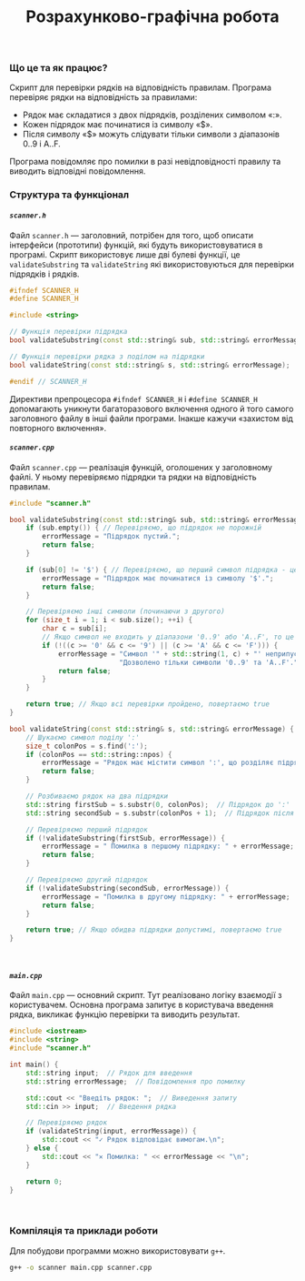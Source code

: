 <div align="center">
    <h1>Розрахунково-графічна робота</h1>
    <h3></h3>
</div>
<br/>

### Що це та як працює?
Скрипт для перевірки рядків на відповідність правилам. Програма перевіряє рядки на відповідність за правилами:
- Рядок має складатися з двох підрядків, розділених символом «:».
- Кожен підрядок має починатися із символу «$».
- Після символу «$» можуть слідувати тільки символи з діапазонів 0..9 і A..F.

Програма повідомляє про помилки в разі невідповідності правилу та виводить відповідні повідомлення.
<br/>

### Структура та функцiонал
#### _`scanner.h`_
Файл `scanner.h` — заголовний, потрібен для того, щоб описати інтерфейси (прототипи) функцій, які будуть використовуватися в програмі. Скрипт використовує лише дві булевi функції, це `validateSubstring` та `validateString` які використовуються для перевірки підрядків і рядків.

```C++
#ifndef SCANNER_H
#define SCANNER_H

#include <string>

// Функція перевірки підрядка
bool validateSubstring(const std::string& sub, std::string& errorMessage);

// Функція перевірки рядка з поділом на підрядки
bool validateString(const std::string& s, std::string& errorMessage);

#endif // SCANNER_H
```

Директиви препроцесора `#ifndef SCANNER_H` і `#define SCANNER_H` допомагають уникнути багаторазового включення одного й того самого заголовного файлу в інші файли програми. Інакше кажучи «захистом від повторного включення».
<br/>

#### _`scanner.cpp`_
Файл `scanner.cpp` — реалізація функцій, оголошених у заголовному файлі. У ньому перевіряємо підрядки та рядки на відповідність правилам.

```C++
#include "scanner.h"

bool validateSubstring(const std::string& sub, std::string& errorMessage) {
    if (sub.empty()) { // Перевіряємо, що підрядок не порожній
        errorMessage = "Підрядок пустий.";
        return false;
    }

    if (sub[0] != '$') { // Перевіряємо, що перший символ підрядка - це '$'
        errorMessage = "Підрядок має починатися із символу '$'.";
        return false;
    }

    // Перевіряємо інші символи (починаючи з другого)
    for (size_t i = 1; i < sub.size(); ++i) {
        char c = sub[i];
        // Якщо символ не входить у діапазони '0..9' або 'A..F', то це помилка
        if (!((c >= '0' && c <= '9') || (c >= 'A' && c <= 'F'))) {
            errorMessage = "Символ '" + std::string(1, c) + "' неприпустимий. "
                           "Дозволено тільки символи '0..9' та 'A..F'.";
            return false;
        }
    }

    return true; // Якщо всі перевірки пройдено, повертаємо true
}

bool validateString(const std::string& s, std::string& errorMessage) {
    // Шукаємо символ поділу ':'
    size_t colonPos = s.find(':');
    if (colonPos == std::string::npos) {
        errorMessage = "Рядок має містити символ ':', що розділяє підрядки.";
        return false;
    }

    // Розбиваємо рядок на два підрядки
    std::string firstSub = s.substr(0, colonPos);  // Підрядок до ':'
    std::string secondSub = s.substr(colonPos + 1);  // Підрядок після ':'

    // Перевіряємо перший підрядок
    if (!validateSubstring(firstSub, errorMessage)) {
        errorMessage = " Помилка в першому підрядку: " + errorMessage;
        return false;
    }

    // Перевіряємо другий підрядок
    if (!validateSubstring(secondSub, errorMessage)) {
        errorMessage = "Помилка в другому підрядку: " + errorMessage;
        return false;
    }

    return true; // Якщо обидва підрядки допустимі, повертаємо true
}
```
<br/>

#### _`main.cpp`_
Файл `main.cpp` — основний скрипт. Тут реалізовано логіку взаємодії з користувачем. Основна програма запитує в користувача введення рядка, викликає функцію перевірки та виводить результат.

```C++
#include <iostream>
#include <string>
#include "scanner.h"

int main() {
    std::string input;  // Рядок для введення
    std::string errorMessage;  // Повідомлення про помилку

    std::cout << "Введіть рядок: ";  // Виведення запиту
    std::cin >> input;  // Введення рядка

    // Перевіряємо рядок
    if (validateString(input, errorMessage)) {
        std::cout << "✓ Рядок відповідає вимогам.\n";
    } else {
        std::cout << "✕ Помилка: " << errorMessage << "\n";
    }

    return 0;
}
```
<br/>

### Компіляція та приклади роботи
Для побудови программи можно використовувати `g++`. 

```bash
g++ -o scanner main.cpp scanner.cpp
```
